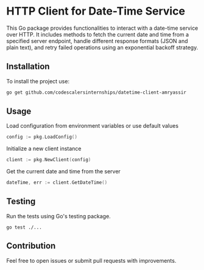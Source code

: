 # HTTP Client for Date-Time Service

This Go package provides functionalities to interact with a date-time service over HTTP. It includes methods to fetch the current date and time from a specified server endpoint, handle different response formats (JSON and plain text), and retry failed operations using an exponential backoff strategy.
## Installation

To install the project use:

```bash
go get github.com/codescalersinternships/datetime-client-amryassir
```

## Usage

Load configuration from environment variables or use default values
``` go
config := pkg.LoadConfig()
```

Initialize a new client instance
``` go
client := pkg.NewClient(config)
```
Get the current date and time from the server
``` go
dateTime, err := client.GetDateTime()
```

## Testing
Run the tests using Go's testing package.
```
go test ./...
```
## Contribution
Feel free to open issues or submit pull requests with improvements.

